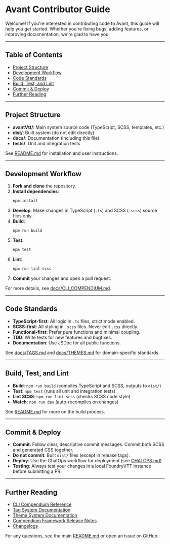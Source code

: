 # Avant Contributor Guide

Welcome! If you're interested in contributing code to Avant, this guide will help you get started. Whether you're fixing bugs, adding features, or improving documentation, we're glad to have you.

---

## Table of Contents
- [Project Structure](#project-structure)
- [Development Workflow](#development-workflow)
- [Code Standards](#code-standards)
- [Build, Test, and Lint](#build-test-and-lint)
- [Commit & Deploy](#commit--deploy)
- [Further Reading](#further-reading)

---

## Project Structure
- **avantVtt/**: Main system source code (TypeScript, SCSS, templates, etc.)
- **dist/**: Built system (do not edit directly)
- **docs/**: Documentation (including this file)
- **tests/**: Unit and integration tests

See [README.md](../README.md) for installation and user instructions.

---

## Development Workflow
1. **Fork and clone** the repository.
2. **Install dependencies**:
   ```bash
   npm install
   ```
3. **Develop**: Make changes in TypeScript (`.ts`) and SCSS (`.scss`) source files only.
4. **Build**:
   ```bash
   npm run build
   ```
5. **Test**:
   ```bash
   npm test
   ```
6. **Lint**:
   ```bash
   npm run lint-scss
   ```
7. **Commit** your changes and open a pull request.

For more details, see [docs/CLI_COMPENDIUM.md](CLI_COMPENDIUM.md).

---

## Code Standards
- **TypeScript-first**: All logic in `.ts` files, strict mode enabled.
- **SCSS-first**: All styling in `.scss` files. Never edit `.css` directly.
- **Functional-first**: Prefer pure functions and minimal coupling.
- **TDD**: Write tests for new features and bugfixes.
- **Documentation**: Use JSDoc for all public functions.

See [docs/TAGS.md](TAGS.md) and [docs/THEMES.md](THEMES.md) for domain-specific standards.

---

## Build, Test, and Lint
- **Build**: `npm run build` (compiles TypeScript and SCSS, outputs to `dist/`)
- **Test**: `npm test` (runs all unit and integration tests)
- **Lint SCSS**: `npm run lint-scss` (checks SCSS code style)
- **Watch**: `npm run dev` (auto-recompiles on changes)

See [README.md](../README.md) for more on the build process.

---

## Commit & Deploy
- **Commit**: Follow clear, descriptive commit messages. Commit both SCSS and generated CSS together.
- **Do not commit**: Built `dist/` files (except in release tags).
- **Deploy**: Use the ChatOps workflow for deployment (see [CHATOPS.md](CHATOPS.md)).
- **Testing**: Always test your changes in a local FoundryVTT instance before submitting a PR.

---

## Further Reading
- [CLI Compendium Reference](CLI_COMPENDIUM.md)
- [Tag System Documentation](TAGS.md)
- [Theme System Documentation](THEMES.md)
- [Compendium Framework Release Notes](../_releases/0.2.2/0.2.2_COMPENDIUM_FRAMEWORK_RELEASE_NOTES.md)
- [Changelogs](../changelogs/)

For any questions, see the main [README.md](../README.md) or open an issue on GitHub. 